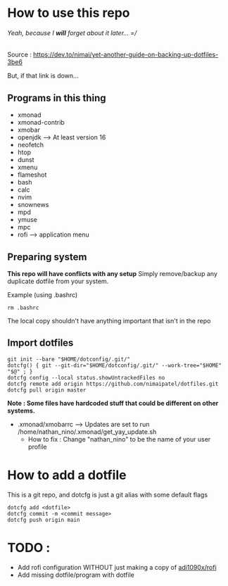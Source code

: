 # How to use this repo
###### Yeah, because I **will** forget about it later... =/

Source : https://dev.to/nimai/yet-another-guide-on-backing-up-dotfiles-3be6

But, if that link is down...

## Programs in this thing 
- xmonad
- xmonad-contrib
- xmobar
- openjdk		--> At least version 16
- neofetch
- htop
- dunst
- xmenu
- flameshot
- bash
- calc
- nvim
- snownews
- mpd
- ymuse
- mpc
- rofi      --> application menu

## Preparing system
**This repo will have conflicts with any setup**
Simply remove/backup any duplicate dotfile from your system.

Example (using .bashrc)
```
rm .bashrc
```
The local copy shouldn't have anything important that isn't in the repo

## Import dotfiles
```
git init --bare "$HOME/dotconfig/.git/"
dotcfg() { git --git-dir="$HOME/dotconfig/.git/" --work-tree="$HOME" "$@" ; }
dotcfg config --local status.showUntrackedFiles no
dotcfg remote add origin https://github.com/nimaipatel/dotfiles.git
dotcfg pull origin master
```

**Note : Some files have hardcoded stuff that could be different on other systems.**
- .xmonad/xmobarrc		--> Updates are set to run /home/nathan\_nino/.xmonad/get\_yay\_update.sh
  - How to fix : Change "nathan\_nino" to be the name of your user profile

# How to add a dotfile
This is a git repo, and dotcfg is just a git alias with some default flags
```
dotcfg add <dotfile>
dotcfg commit -m <commit message>
dotcfg push origin main
```

# TODO :
- Add rofi configuration WITHOUT just making a copy of [adi1090x/rofi](https://github.com/adi1090x/rofi)
- Add missing dotfile/program with dotfile
